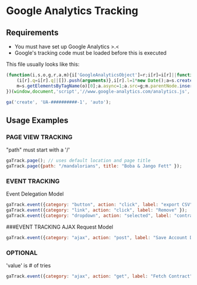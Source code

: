 Google Analytics Tracking
=====

## Requirements
* You must have set up Google Analytics >.<
* Google's tracking code must be loaded before this is executed

This file usually looks like this:

```javascript
(function(i,s,o,g,r,a,m){i['GoogleAnalyticsObject']=r;i[r]=i[r]||function(){
    (i[r].q=i[r].q||[]).push(arguments)},i[r].l=1*new Date();a=s.createElement(o),
    m=s.getElementsByTagName(o)[0];a.async=1;a.src=g;m.parentNode.insertBefore(a,m)
})(window,document,'script','//www.google-analytics.com/analytics.js','ga');

ga('create', 'UA-##########-1', 'auto');
```

## Usage Examples

### PAGE VIEW TRACKING
"path" must start with a '/'

```javascript
gaTrack.page(); // uses default location and page title
gaTrack.page({path: "/mandalorians", title: "Boba & Jango Fett" });
```

### EVENT TRACKING
Event Delegation Model

```javascript
gaTrack.event({category: "button", action: "click", label: "export CSV" });
gaTrack.event({category: "link", action: "click", label: "Remove" });
gaTrack.event({category: "dropdown", action: "selected", label: "contract selected" });
```

###EVENT TRACKING
AJAX Request Model

```javascript
gaTrack.event({category: "ajax", action: "post", label: "Save Account Data" });
```

### OPTIONAL
'value' is # of tries

```javascript
gaTrack.event({category: "ajax", action: "get", label: "Fetch Contract", value: 1 });
```
